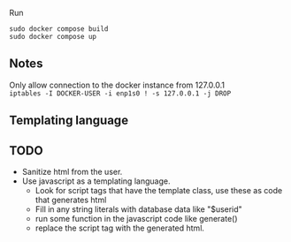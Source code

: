 Run 
```
sudo docker compose build
sudo docker compose up
```

## Notes
Only allow connection to the docker instance from 127.0.0.1 \
`iptables -I DOCKER-USER -i enp1s0 ! -s 127.0.0.1 -j DROP`

## Templating language


## TODO
* Sanitize html from the user.
* Use javascript as a templating language.
  * Look for script tags that have the template class, use these as code that generates html
  * Fill in any string literals with database data like "$userid"
  * run some function in the javascript code like generate()
  * replace the script tag with the generated html.

